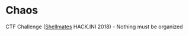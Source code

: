 # Chaos
CTF Challenge ([Shellmates](https://github.com/shellmates) HACK.INI 2018) - Nothing must be organized
